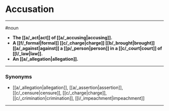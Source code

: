 # Accusation
---
#noun
- **The [[a/_act|act]] of [[a/_accusing|accusing]].**
- **A [[f/_formal|formal]] [[c/_charge|charge]] [[b/_brought|brought]] [[a/_against|against]] a [[p/_person|person]] in a [[c/_court|court]] of [[l/_law|law]].**
- **An [[a/_allegation|allegation]].**
---
### Synonyms
- [[a/_allegation|allegation]], [[a/_assertion|assertion]], [[c/_censure|censure]], [[c/_charge|charge]], [[c/_crimination|crimination]], [[i/_impeachment|impeachment]]
---
